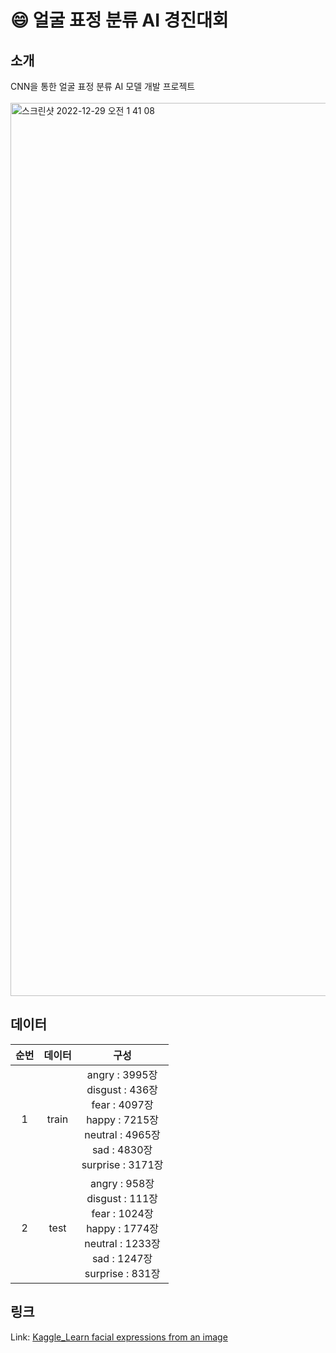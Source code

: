 # 😄 얼굴 표정 분류 AI 경진대회
## 소개
CNN을 통한 얼굴 표정 분류 AI 모델 개발 프로젝트<br/><br/>
<img width="1429" alt="스크린샷 2022-12-29 오전 1 41 08" src="https://user-images.githubusercontent.com/108471861/209844423-f0ed0deb-72be-4312-acb4-bb8a4b0042b7.png">

## 데이터
|순번|데이터|구성|             
|:-:|:-------:|:------:|          
|1|train|angry : 3995장<br/>disgust : 436장<br/>fear : 4097장<br/>happy : 7215장<br/>neutral : 4965장<br/>sad : 4830장<br/>surprise : 3171장|                       
|2|test|angry : 958장<br/>disgust : 111장<br/>fear : 1024장<br/>happy : 1774장<br/>neutral : 1233장<br/>sad : 1247장<br/>surprise : 831장|         
## 링크
Link: [Kaggle_Learn facial expressions from an image][Kagglelink]

[Kagglelink]: https://www.kaggle.com/datasets/msambare/fer2013
